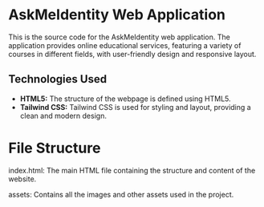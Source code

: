 # AskMeIdentity Web Application

This is the source code for the AskMeIdentity web application. The application provides online educational services, featuring a variety of courses in different fields, with user-friendly design and responsive layout.

## Technologies Used

- **HTML5:** The structure of the webpage is defined using HTML5.
- **Tailwind CSS:** Tailwind CSS is used for styling and layout, providing a clean and modern design.


# File Structure

index.html: The main HTML file containing the structure and content of the website.

assets: Contains all the images and other assets used in the project.


